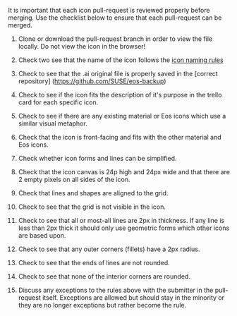 It is important that each icon pull-request is reviewed properly before merging. Use the checklist below to ensure that each pull-request can be merged.

1. Clone or download the pull-request branch in order to view the file locally. Do not view the icon in the browser!

1. Check two see that the name of the icon follows the [icon naming rules](https://gitlab.com/SUSE-UIUX/eos/wikis/Designing-and-compiling-svg-icons#naming-conventions-for-icons-files) 

1. Check to see that the .ai original file is properly saved in the [correct repository] (https://github.com/SUSE/eos-backup)

1. Check to see if the icon fits the description of it's purpose in the trello card for each specific icon.

1. Check to see if there are any existing material or Eos icons which use a similar visual metaphor.

1. Check that the icon is front-facing and fits with the other material and Eos icons.

1. Check whether icon forms and lines can be simplified.

1. Check that the icon canvas is 24p high and 24px wide and that there are 2 empty pixels on all sides of the icon.

1. Check that lines and shapes are aligned to the grid.

1. Check to see that the grid is not visible in the icon.

1. Check to see that all or most-all lines are 2px in thickness. If any line is less than 2px thick it should only use geometric forms which other icons are based upon.

1. Check to see that any outer corners (fillets) have a 2px radius. 

1. Check to see that the ends of lines are not rounded.

1. Check to see that none of the interior corners are rounded.

1. Discuss any exceptions to the rules above with the submitter in the pull-request itself. Exceptions are allowed but should stay in the minority or they are no longer exceptions but rather become the rule.